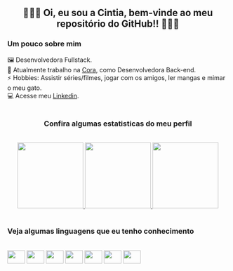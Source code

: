 <div align="center">

## 👩🏻‍💻 Oi, eu sou a Cintia, bem-vinde ao meu repositório do GitHub!! 👩🏻‍💻
</div>

### Um pouco sobre mim

🖼️ Desenvolvedora Fullstack. <br>
💼 Atualmente trabalho na [Cora](https://www.cora.com.br), como Desenvolvedora Back-end. <br>
⚡ Hobbies: Assistir séries/filmes, jogar com os amigos, ler mangas e mimar o meu gato. <br>
💻 Acesse meu [Linkedin](https://www.linkedin.com/in/cintia-requiao/).
<br>

#

<div align="center">

### Confira algumas estatisticas do meu perfil
<br>
<a href="https://github.com/cintiareq">
<img height="150em" src="https://github-readme-stats.vercel.app/api?username=cintiareq&show_icons=true&theme=radical&include_all_commits=true&count_private=true"/>
<img height="150em" src="https://github-readme-stats.vercel.app/api/top-langs/?username=cintiareq&layout=compact&langs_count=7&theme=radical"/>
<img height="150em" src="https://github-readme-streak-stats.herokuapp.com/?user=cintiareq&theme=radical&hide_border=true"/>
</a>
</div> 

# 

<div>

### Veja algumas linguagens que eu tenho conhecimento

<br>

<img height="30" width="40" src="https://cdn.jsdelivr.net/gh/devicons/devicon/icons/mysql/mysql-original.svg" />
<img height="30" width="40" src="https://cdn.jsdelivr.net/gh/devicons/devicon/icons/html5/html5-original.svg" />
<img height="30" width="40" src="https://cdn.jsdelivr.net/gh/devicons/devicon/icons/css3/css3-original.svg" />
<img height="30" width="40" src="https://cdn.jsdelivr.net/gh/devicons/devicon/icons/javascript/javascript-original.svg" />
<img height="30" width="40" src="https://cdn.jsdelivr.net/gh/devicons/devicon/icons/react/react-original.svg" />
<img height="30" width="40" src="https://cdn.jsdelivr.net/gh/devicons/devicon/icons/ionic/ionic-original.svg" />
<img height="30" width="40" src="https://cdn.jsdelivr.net/gh/devicons/devicon/icons/typescript/typescript-original.svg" />
